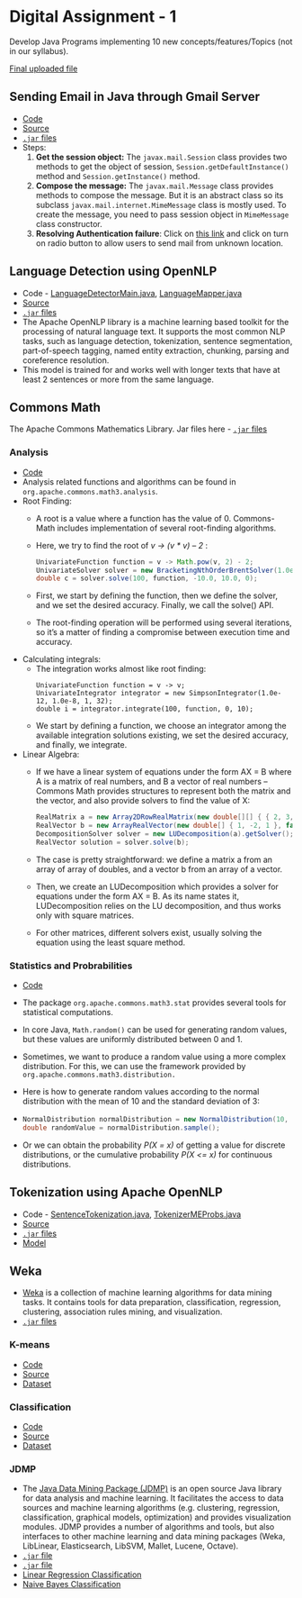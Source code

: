 # Digital Assignment - 1

Develop Java Programs implementing 10 new concepts/features/Topics (not in our syllabus).

[Final uploaded file](https://github.com/jacobjohn2016/Java-Programming/blob/master/Digital-Assignment/16BCE2205_Digital_assignment.pdf)

## Sending Email in Java through Gmail Server
* [Code](https://github.com/jacobjohn2016/Java-Programming/blob/master/Digital-Assignment/src/SendEmail.java)
* [Source](https://www.javatpoint.com/java-mail-api-tutorial)
* [`.jar` files](https://www.javatpoint.com/src/mail/mailactivation.zip)
* Steps:
  1. **Get the session object:** The `javax.mail.Session` class provides two methods to get the object of session, `Session.getDefaultInstance()` method and `Session.getInstance()` method. 
  2. **Compose the message:** The `javax.mail.Message` class provides methods to compose the message. But it is an abstract class so its subclass `javax.mail.internet.MimeMessage` class is mostly used. To create the message, you need to pass session object in `MimeMessage` class constructor. 
  3. **Resolving Authentication failure**: Click on [this link](https://www.google.com/settings/security/lesssecureapps) and click on turn on radio button to allow users to send mail from unknown location.

## Language Detection using OpenNLP
* Code - [LanguageDetectorMain.java](https://github.com/jacobjohn2016/Java-Programming/blob/master/Digital-Assignment/src/OpenNLP/languagedetector/LanguageDetectorMain.java), [LanguageMapper.java](https://github.com/jacobjohn2016/Java-Programming/blob/master/Digital-Assignment/src/OpenNLP/languagedetector/LanguageMapper.java)
* [Source](https://github.com/Ruthwik/Language-Detection)
* [`.jar` files](https://github.com/jacobjohn2016/Java-Programming/tree/master/Digital-Assignment/apache-opennlp-1.9.1/lib)
* The Apache OpenNLP library is a machine learning based toolkit for the processing of natural language text. It supports the most common NLP tasks, such as language detection, tokenization, sentence segmentation, part-of-speech tagging, named entity extraction, chunking, parsing and coreference resolution.
* This model is trained for and works well with longer texts that have at least 2 sentences or more from the same language.

## Commons Math
The Apache Commons Mathematics Library. Jar files here - [`.jar` files](https://github.com/jacobjohn2016/Java-Programming/blob/master/Digital-Assignment/commons-math3-3.6.1.jar)
### Analysis
* [Code](https://github.com/jacobjohn2016/Java-Programming/blob/master/Digital-Assignment/src/AdvancedMath/Analysis.java)
* Analysis related functions and algorithms can be found in `org.apache.commons.math3.analysis`.
* Root Finding:
  * A root is a value where a function has the value of 0. Commons-Math includes implementation of several root-finding algorithms.
  * Here, we try to find the root of *v -> (v * v) – 2* :
  
    ``` java
    UnivariateFunction function = v -> Math.pow(v, 2) - 2;
    UnivariateSolver solver = new BracketingNthOrderBrentSolver(1.0e-12, 1.0e-8, 5);
    double c = solver.solve(100, function, -10.0, 10.0, 0);
    ```
    
  * First, we start by defining the function, then we define the solver, and we set the desired accuracy. Finally, we call the solve() API.
  * The root-finding operation will be performed using several iterations, so it’s a matter of finding a compromise between execution time and accuracy.
* Calculating integrals:
  * The integration works almost like root finding:
    ```{Java}
    UnivariateFunction function = v -> v;
    UnivariateIntegrator integrator = new SimpsonIntegrator(1.0e-12, 1.0e-8, 1, 32);
    double i = integrator.integrate(100, function, 0, 10);
    ```
  * We start by defining a function, we choose an integrator among the available integration solutions existing, we set the desired accuracy, and finally, we integrate.
* Linear Algebra:
  * If we have a linear system of equations under the form AX = B where A is a matrix of real numbers, and B a vector of real numbers – Commons Math provides structures to represent both the matrix and the vector, and also provide solvers to find the value of X:
  
    ``` java
    RealMatrix a = new Array2DRowRealMatrix(new double[][] { { 2, 3, -2 }, { -1, 7, 6 }, { 4, -3, -5 } },false);
    RealVector b = new ArrayRealVector(new double[] { 1, -2, 1 }, false); 
    DecompositionSolver solver = new LUDecomposition(a).getSolver();
    RealVector solution = solver.solve(b);
    ```

  * The case is pretty straightforward: we define a matrix a from an array of array of doubles, and a vector b from an array of a vector.
  * Then, we create an LUDecomposition which provides a solver for equations under the form AX = B. As its name states it, LUDecomposition relies on the LU decomposition, and thus works only with square matrices.
  * For other matrices, different solvers exist, usually solving the equation using the least square method.

### Statistics and Probrabilities
* [Code](https://github.com/jacobjohn2016/Java-Programming/blob/master/Digital-Assignment/src/AdvancedMath/Stats.java)
* The package `org.apache.commons.math3.stat` provides several tools for statistical computations.
* In core Java, `Math.random()` can be used for generating random values, but these values are uniformly distributed between 0 and 1.
* Sometimes, we want to produce a random value using a more complex distribution. For this, we can use the framework provided by `org.apache.commons.math3.distribution.`
* Here is how to generate random values according to the normal distribution with the mean of 10 and the standard deviation of 3:
* 
    ``` java
    NormalDistribution normalDistribution = new NormalDistribution(10, 3);
    double randomValue = normalDistribution.sample();
    ```

* Or we can obtain the probability *P(X = x)* of getting a value for discrete distributions, or the cumulative probability *P(X <= x)* for continuous distributions.

## Tokenization using Apache OpenNLP
* Code - [SentenceTokenization.java](https://github.com/jacobjohn2016/Java-Programming/blob/master/Digital-Assignment/src/OpenNLP/Tokenization/SentenceTokenization.java), [TokenizerMEProbs.java](https://github.com/jacobjohn2016/Java-Programming/blob/master/Digital-Assignment/src/OpenNLP/Tokenization/TokenizerMEProbs.java)
* [Source](https://www.tutorialspoint.com/opennlp/opennlp_tokenization.htm)
* [`.jar` files](https://github.com/jacobjohn2016/Java-Programming/tree/master/Digital-Assignment/apache-opennlp-1.9.1)
* [Model](https://github.com/jacobjohn2016/Java-Programming/blob/master/Digital-Assignment/resources/en-token.bin)

## Weka
* [Weka](https://www.cs.waikato.ac.nz/ml/weka/) is a collection of machine learning algorithms for data mining tasks. It contains tools for data preparation, classification, regression, clustering, association rules mining, and visualization.
* [`.jar` files](https://github.com/jacobjohn2016/Java-Programming/tree/master/Digital-Assignment/weka)
### K-means
* [Code](https://github.com/jacobjohn2016/Java-Programming/blob/master/Digital-Assignment/src/Weka/Cluster.java)
* [Source](https://www.programcreek.com/2014/02/k-means-clustering-in-java/)
* [Dataset](https://github.com/jacobjohn2016/Java-Programming/blob/master/Digital-Assignment/resources/data/iris.arff)
### Classification
* [Code](https://github.com/jacobjohn2016/Java-Programming/blob/master/Digital-Assignment/src/Weka/WekaTest.java)
* [Source](https://www.programcreek.com/2013/01/a-simple-machine-learning-example-in-java/)
* [Dataset](https://github.com/jacobjohn2016/Java-Programming/blob/master/Digital-Assignment/resources/weather.txt)

### JDMP
* The [Java Data Mining Package (JDMP)](https://jdmp.org/) is an open source Java library for data analysis and machine learning. It facilitates the access to data sources and machine learning algorithms (e.g. clustering, regression, classification, graphical models, optimization) and provides visualization modules. JDMP provides a number of algorithms and tools, but also interfaces to other machine learning and data mining packages (Weka, LibLinear, Elasticsearch, LibSVM, Mallet, Lucene, Octave).
* [`.jar` file](https://github.com/jacobjohn2016/Java-Programming/blob/master/Digital-Assignment/jdmp-complete-0.3.0.jar)
* [`.jar` file](https://github.com/jacobjohn2016/Java-Programming/blob/master/Digital-Assignment/ujmp-complete-0.3.0.jar)
* [Linear Regression Classification](https://github.com/jacobjohn2016/Java-Programming/blob/master/Digital-Assignment/src/jdmp/LinearRegressionClassificationExample.java)
* [Naive Bayes Classification](https://github.com/jacobjohn2016/Java-Programming/blob/master/Digital-Assignment/src/jdmp/NaiveBayesClassificationExample.java)
